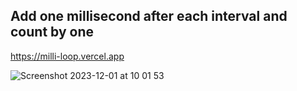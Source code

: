## Add one millisecond after each interval and count by one

https://milli-loop.vercel.app

![Screenshot 2023-12-01 at 10 01 53](https://github.com/tmickleydoyle/milli-loop/assets/8069675/85d2ec68-083b-42fe-a63d-4b9627c236f7)
